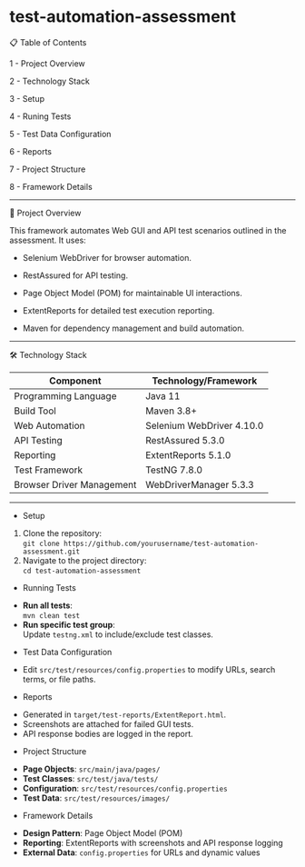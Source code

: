 # test-automation-assessment 

📋 Table of Contents 

1 - Project Overview
 
2 - Technology Stack

3 - Setup

4 - Runing Tests

5 - Test Data Configuration

6 - Reports 

7 - Project Structure  

8 - Framework Details

-------------------------------------------------------------------------------------------------------------------------------------
🚀 Project Overview 

This framework automates Web GUI and API test scenarios outlined in the assessment. It uses:

* Selenium WebDriver for browser automation.

* RestAssured for API testing.

* Page Object Model (POM) for maintainable UI interactions.

* ExtentReports for detailed test execution reporting.

* Maven for dependency management and build automation.
-------------------------------------------------------------------------------------------------------------------------------------- 
 
🛠 Technology Stack

| Component               | Technology/Framework       |
|-------------------------|----------------------------|
| Programming Language    | Java 11                    |
| Build Tool              | Maven 3.8+                 |
| Web Automation          | Selenium WebDriver 4.10.0  |
| API Testing             | RestAssured 5.3.0          |
| Reporting               | ExtentReports 5.1.0        |
| Test Framework          | TestNG 7.8.0               |
| Browser Driver Management | WebDriverManager 5.3.3   | 
------------------------------------------------------------------------------------------------------------------------------------------  
 
* Setup
1. Clone the repository:  
   `git clone https://github.com/yourusername/test-automation-assessment.git`
2. Navigate to the project directory:  
   `cd test-automation-assessment`

* Running Tests
- **Run all tests**:  
  `mvn clean test`
- **Run specific test group**:  
  Update `testng.xml` to include/exclude test classes.

* Test Data Configuration
- Edit `src/test/resources/config.properties` to modify URLs, search terms, or file paths.

* Reports
- Generated in `target/test-reports/ExtentReport.html`.  
- Screenshots are attached for failed GUI tests.  
- API response bodies are logged in the report.

* Project Structure
- **Page Objects**: `src/main/java/pages/`  
- **Test Classes**: `src/test/java/tests/`  
- **Configuration**: `src/test/resources/config.properties`  
- **Test Data**: `src/test/resources/images/`  

* Framework Details
- **Design Pattern**: Page Object Model (POM)  
- **Reporting**: ExtentReports with screenshots and API response logging  
- **External Data**: `config.properties` for URLs and dynamic values  
